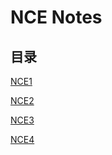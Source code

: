 # **NCE Notes**  
## **目录**

[NCE1](https://github.com/moodHappy/moodHappy.gitHub.io-nce/blob/main/nce1%2FTable%20of%20contents.md)

[NCE2](https://github.com/moodHappy/moodHappy.gitHub.io-nce/blob/main/nce2%2FTable%20of%20contents.md)

[NCE3](https://github.com/moodHappy/moodHappy.gitHub.io-nce/blob/main/nce3%2FTable%20of%20contents.md)

[NCE4](https://github.com/moodHappy/moodHappy.gitHub.io-nce/blob/main/nce4%2FTable%20of%20contents.md)